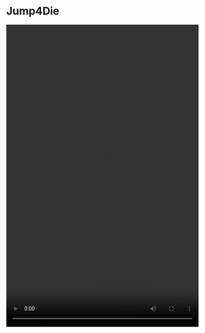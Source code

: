 # Jump4Die
 
<video width="510" height="800" controls>
  <source src="Assets/Video demo/Jump4die.mp4" type="video/mp4">
</video>